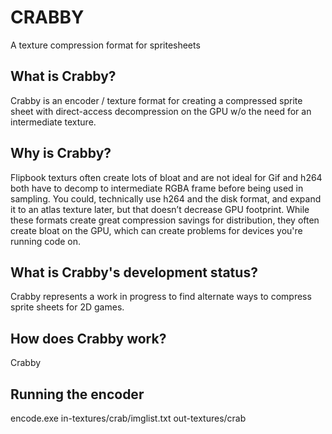 # CRABBY #
A texture compression format for spritesheets

## What is Crabby? ##
Crabby is an encoder / texture format for creating a compressed sprite sheet with direct-access decompression on the GPU w/o the need for an intermediate texture.

## Why is Crabby? ##
Flipbook texturs often create lots of bloat and are not ideal for Gif and h264 both have to decomp to intermediate RGBA frame before being used in sampling. 
You could, technically use h264 and the disk format, and expand it to an atlas texture later, but that doesn’t decrease GPU footprint.
While these formats create great compression savings for distribution, they often create bloat on the GPU, which can create problems for devices you're running code on.

## What is Crabby's development status? ##
Crabby represents a work in progress to find alternate ways to compress sprite sheets for 2D games.


## How does Crabby work? ##
Crabby


## Running the encoder ##
encode.exe in-textures/crab/imglist.txt out-textures/crab